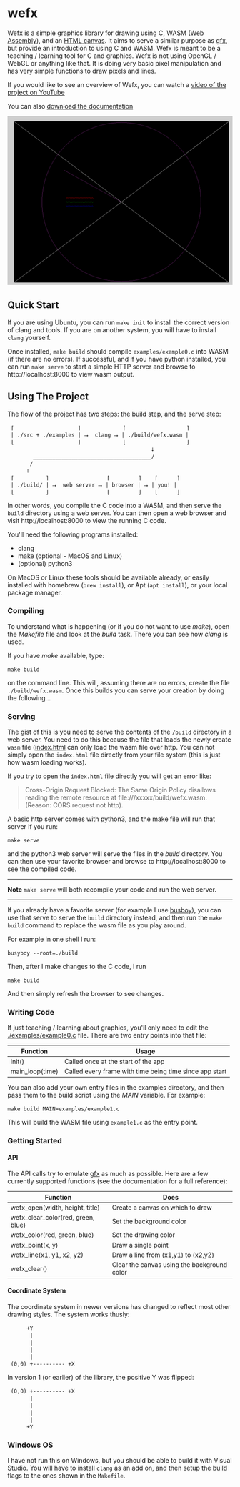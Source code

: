 # wefx

Wefx is a simple graphics library for drawing using C, WASM ([Web Assembly][webassembly]), and an [HTML canvas][htmlcanvas]. It aims to serve a similar purpose as [gfx][gfx], but provide an introduction to using C and WASM. Wefx is meant to be a teaching / learning tool for C and graphics. Wefx is not using OpenGL /
WebGL or anything like that. It is doing very basic pixel manipulation and
has very simple functions to draw pixels and lines.

If you would like to see an overview of Wefx, you can watch a [video of the project on YouTube][video]

You can also [download the documentation](https://raw.githubusercontent.com/robrohan/wefx/main/docs/manual.pdf)

![Example Screenshot](https://raw.githubusercontent.com/robrohan/wefx/main/docs/wefx_shot.png)

## Quick Start

If you are using Ubuntu, you can run `make init` to install the correct version of clang and tools. If you are on another system, you will have to install `clang` yourself. 

Once installed, `make build` should compile `examples/example0.c` into WASM (if there are no errors). If successful, and if you have python installed, you can run `make serve` to start a simple HTTP server and browse to http://localhost:8000 to view wasm output.

## Using The Project

The flow of the project has two steps: the build step, and the serve step:

```
 ⌈                    ⌉             ⌈                   ⌉
 | ./src + ./examples | ⭢  clang ⭢ | ./build/wefx.wasm |
 ⌊                    ⌋             ⌊                   ⌋
                                             ⭣
        _____________________________________/
       /
      ⭣
 ⌈          ⌉                  ⌈         ⌉    ⌈      ⌉
 | ./build/ | ⭢  web server ⭢ | browser | ⭢ | you! |
 ⌊          ⌋                  ⌊         ⌋    ⌊      ⌋
```

In other words, you compile the C code into a WASM, and then serve the
`build` directory using a web server. You can then open a web browser and
visit http://localhost:8000 to view the running C code.

You'll need the following programs installed:

- clang
- make (optional - MacOS and Linux)
- (optional) python3

On MacOS or Linux these tools should be available already, or easily
installed with homebrew (`brew install`), or Apt (`apt install`), or your local package manager.

### Compiling

To understand what is happening (or if you do not want to use _make_), open
the _Makefile_ file and look at the _build_ task. There you can see how
_clang_ is used.

If you have _make_ available, type:

```{sh}
make build
```

on the command line. This will, assuming there are no errors, create the
file `./build/wefx.wasm`. Once this builds you can serve your creation by
doing the following...

### Serving

The gist of this is you need to serve the contents of the `/build`
directory in a web server. You need to do this because the file that loads
the newly create `wasm` file ([index.html](./public/index.html) can only
load the wasm file over http. You can not simply open the `index.html` file
directly from your file system (this is just how wasm loading works).

If you try to open the `index.html` file directly you will get an error
like:

> Cross-Origin Request Blocked: The Same Origin Policy disallows reading the remote resource at file:///xxxxx/build/wefx.wasm. (Reason: CORS request not http).

A basic http server comes with python3, and the make file will run that
server if you run:

```{sh}
make serve
```

and the python3 web server will serve the files in the _build_ directory.
You can then use your favorite browser and browse to http://localhost:8000
to see the compiled code.

---

**Note** `make serve` will both recompile your code and run the web server.

---

If you already have a favorite server (for example I use
[busboy](https://github.com/robrohan/busboy)), you can use that serve to
serve the `build` directory instead, and then run the `make build` command
to replace the wasm file as you play around.

For example in one shell I run:

```{sh}
busyboy --root=./build
```

Then, after I make changes to the C code, I run

```{sh}
make build
```

And then simply refresh the browser to see changes.

### Writing Code

If just teaching / learning about graphics, you'll only need to edit the
[./examples/example0.c](./examples/example0.c) file. There are two entry
points into that file:

| Function | Usage |
| ---------| -----|
|init()| Called once at the start of the app|
|main_loop(time)| Called every frame with time being time since app start|

You can also add your own entry files in the examples directory, and then pass them to the build script using the _MAIN_ variable. For example:

```{sh}
make build MAIN=examples/example1.c
```

This will build the WASM file using `example1.c` as the entry point.

### Getting Started

#### API

The API calls try to emulate [gfx][gfx] as much as possible. Here are a few currently supported functions (see the documentation for a full reference):

| Function | Does |
| ---------| -----|
|wefx_open(width, height, title) | Create a canvas on which to draw |
|wefx_clear_color(red, green, blue) | Set the background color |
|wefx_color(red, green, blue) | Set the drawing color |
|wefx_point(x, y) | Draw a single point |
|wefx_line(x1, y1, x2, y2) | Draw a line from (x1,y1) to (x2,y2) |
|wefx_clear() | Clear the canvas using the background color |

#### Coordinate System

The coordinate system in newer versions has changed to reflect most other drawing styles. The system works thusly:

```
      +Y
       |
       |
       |
       |
 (0,0) +---------- +X

```

In version 1 (or earlier) of the library, the positive Y was flipped:

```
 (0,0) +---------- +X
       |
       |
       |
       |
      +Y
```

### Windows OS

I have not run this on Windows, but you should be able to build it with Visual
Studio. You will have to install `clang` as an add on, and then setup the
build flags to the ones shown in the `Makefile`.

[gfx]: https://www3.nd.edu/~dthain/courses/cse20211/fall2013/gfx/
[video]: https://www.youtube.com/watch?v=vrqixVOd-rc
[webassembly]: https://en.wikipedia.org/wiki/WebAssembly
[htmlcanvas]: https://en.wikipedia.org/wiki/Canvas_element
